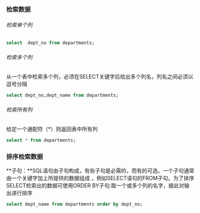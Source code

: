 

### 检索数据

###### 检索单个列  
```sql
select  dept_no from departments;

```
###### 检索多个列
从一个表中检索多个列，必须在SELECT关键字后给出多个列名，列名之间必须以逗号分隔
```sql
select dept_no,dept_name from departments;
```
###### 检索所有列
给定一个通配符（*）则返回表中所有列
```sql
select * from departments;
```
### 排序检索数据
**子句：**SQL语句由子句构成，有些子句是必需的，而有的可选。一个子句通常由一个关键字加上所提供的数据组成
，例如SELECT语句的FROM子句。为了排序SELECT检索出的数据可使用ORDER BY子句:取一个或多个列的名字，据此对输出进行排序
```sql
select dept_name from departments order by dept_no;
```